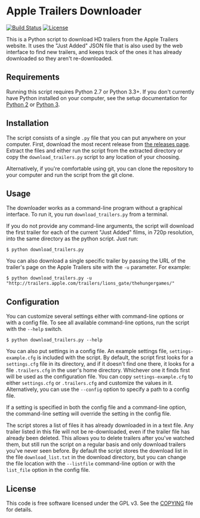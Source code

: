 Apple Trailers Downloader
=========================
[![Build Status](https://travis-ci.org/aag/apple_trailer_downloader.svg?branch=master)](https://travis-ci.org/aag/apple_trailer_downloader) [![License](https://img.shields.io/badge/License-GPLv3-blue.svg)](COPYING)

This is a Python script to download HD trailers from the Apple Trailers website.
It uses the "Just Added" JSON file that is also used by the web interface to
find new trailers, and keeps track of the ones it has already downloaded so
they aren't re-downloaded.

Requirements
------------
Running this script requires Python 2.7 or Python 3.3+. If you don't currently have
Python installed on your computer, see the setup documentation for
[Python 2](https://docs.python.org/2/using/index.html) or
[Python 3](https://docs.python.org/3/using/index.html).


Installation
------------
The script consists of a single `.py` file that you can put anywhere on your computer.
First, download the most recent release from [the releases page](/aag/apple_trailer_downloader/releases).
Extract the files and either run the script from the extracted directory or copy the
`download_trailers.py` script to any location of your choosing.

Alternatively, if you're comfortable using git, you can clone the repository to your computer
and run the script from the git clone. 


Usage
-----
The downloader works as a command-line program without a graphical interface. To run it, you
run `download_trailers.py` from a terminal.

If you do not provide any command-line arguments, the script will download the first trailer
for each of the current "Just Added" films, in 720p resolution, into the same directory as
the python script. Just run:

```
$ python download_trailers.py
```

You can also download a single specific trailer by passing the URL of the trailer's
page on the Apple Trailers site with the `-u` parameter.  For example:

```
$ python download_trailers.py -u "http://trailers.apple.com/trailers/lions_gate/thehungergames/"
```

Configuration
-------------
You can customize several settings either with command-line
options or with a config file. To see all available command-line options,
run the script with the `--help` switch.

```
$ python download_trailers.py --help
```

You can also put settings in a config file. An example settings file,
`settings-example.cfg` is included with the script. By default, the script
first looks for a `settings.cfg` file in its directory, and if it doesn't find
one there, it looks for a file `.trailers.cfg` in the user's home directory.
Whichever one it finds first will be used as the configuration file. You can
copy `settings-example.cfg` to either `settings.cfg` or `.trailers.cfg` and
customize the values in it. Alternatively, you can use the `--config` option
to specify a path to a config file.

If a setting is specified in both the config file and a command-line option,
the command-line setting will override the setting in the config file.

The script stores a list of files it has already downloaded in in a text
file.  Any trailer listed in this file will not be re-downloaded,
even if the trailer file has already been deleted.  This allows you to delete
trailers after you've watched them, but still run the script on a regular
basis and only download trailers you've never seen before. By default the
script stores the download list in the file `download_list.txt` in the
download directory, but you can change the file location with the
`--listfile` command-line option or with the `list_file` option in the
config file.

License
-------
This code is free software licensed under the GPL v3.  See the [COPYING](COPYING) file
for details.
